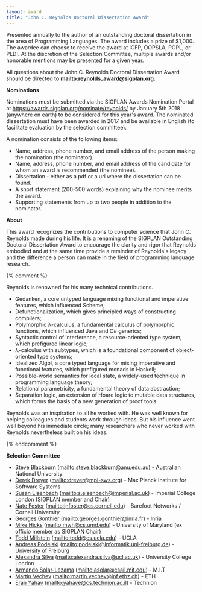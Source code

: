 ```yaml
---
layout: award
title: "John C. Reynolds Doctoral Dissertation Award"
---
```


Presented annually to the author of an outstanding doctoral
dissertation in the area of Programming Languages. The award includes
a prize of $1,000. The awardee can choose to receive the award at
ICFP, OOPSLA, POPL, or PLDI. At the discretion of the Selection
Committee, multiple awards and/or honorable mentions may be presented
for a given year.

All questions about the John C. Reynolds Doctoral Dissertation Award
should be directed to **<mailto:reynolds_award@sigplan.org>**.


**Nominations**

Nominations must be submitted via the SIGPLAN Awards Nomination Portal
at <https://awards.sigplan.org/nominate/reynolds/> by January 5th 2018
(anywhere on earth) to be considered for this year's award. The
nominated dissertation must have been awarded in 2017 and be available
in English (to facilitate evaluation by the selection committee).

A nomination consists of the following items:

 *  Name, address, phone number, and email address of the person making the nomination (the nominator).
 *  Name, address, phone number, and email address of the candidate for whom an award is recommended (the nominee).
 *  Dissertation - either as a pdf or a url where the dissertation can be found.
 *  A short statement (200-500 words) explaining why the nominee merits the award.
 *  Supporting statements from up to two people in addition to the nominator.


**About**

This award recognizes the contributions to computer science that John
C. Reynolds made during his life. It is a renaming of the SIGPLAN
Outstanding Doctoral Dissertation Award to encourage the clarity and
rigor that Reynolds embodied and at the same time provide a reminder
of Reynolds's legacy and the difference a person can make in the field
of programming language research.

{% comment %}

Reynolds is renowned for his many technical contributions.

 * Gedanken, a core untyped language mixing functional and imperative features, which influenced Scheme;
 * Defunctionalization, which gives principled ways of constructing compilers;
 * Polymorphic λ-calculus, a fundamental calculus of polymorphic functions, which influenced Java and C# generics;
 * Syntactic control of interference, a resource-oriented type system, which prefigured linear logic;
 * λ-calculus with subtypes, which is a foundational component of object-oriented type systems;
 * Idealized Algol, a core typed language for mixing imperative and functional features, which prefigured monads in Haskell;
 * Possible-world semantics for local state, a widely-used technique in programming language theory;
 * Relational parametricity, a fundamental theory of data abstraction;
 * Separation logic, an extension of Hoare logic to mutable data structures, which forms the basis of a new generation of proof tools.

Reynolds was an inspiration to all he worked with. He was well known
for helping colleagues and students work through ideas. But his
influence went well beyond his immediate circle; many researchers who
never worked with Reynolds nevertheless built on his ideas.

{% endcomment %}

**Selection Committee**

 * [Steve Blackburn](http://users.cecs.anu.edu.au/~steveb/) (<mailto:steve.blackburn@anu.edu.au>) - Australian National University
 * [Derek Dreyer](https://www.mpi-sws.org/~dreyer/) (<mailto:dreyer@mpi-sws.org>) - Max Planck Institute for Software  Systems
 * [Susan Eisenbach](http://www.imperial.ac.uk/people/s.eisenbach) (<mailto:s.eisenbach@imperial.ac.uk>) - Imperial College  London (SIGPLAN member and Chair)
 * [Nate Foster](http://www.cs.cornell.edu/~jnfoster/) (<mailto:jnfoster@cs.cornell.edu>) - Barefoot Networks / Cornell University
 * [Georges Gonthier](http://www.msr-inria.fr/researchers/georges-gonthier/) (<mailto:georges.gonthier@inria.fr>) - Inria
 * [Mike Hicks](http://www.cs.umd.edu/~mwh/) (<mailto:mwh@cs.umd.edu>) - University of Maryland (ex officio member as SIGPLAN Chair)
 * [Todd Millstein](http://web.cs.ucla.edu/~todd/) (<mailto:todd@cs.ucla.edu>) - UCLA
 * [Andreas Podelski](https://swt.informatik.uni-freiburg.de/staff/podelski) (<mailto:podelski@informatik.uni-freiburg.de>) - University of Freiburg
 * [Alexandra Silva](http://www.alexandrasilva.org/#/main.html) (<mailto:alexandra.silva@ucl.ac.uk>) - University College London
 * [Armando Solar-Lezama](https://people.csail.mit.edu/asolar/) (<mailto:asolar@csail.mit.edu>) - M.I.T
 * [Martin Vechev](http://www.srl.inf.ethz.ch/vechev.php) (<mailto:martin.vechev@inf.ethz.ch>) - ETH
 * [Eran Yahav](http://www.cs.technion.ac.il/~yahave/) (<mailto:yahave@cs.technion.ac.il>) - Technion
